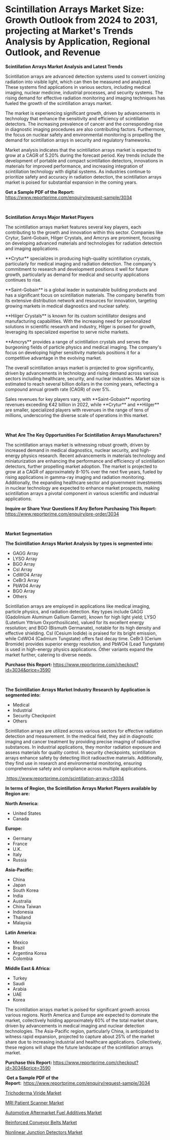 <p><h1>Scintillation Arrays Market Size: Growth Outlook from 2024 to 2031, projecting at Market's Trends Analysis by Application, Regional Outlook, and Revenue</h1></p><p><strong>Scintillation Arrays Market Analysis and Latest Trends</strong></p>
<p><p>Scintillation arrays are advanced detection systems used to convert ionizing radiation into visible light, which can then be measured and analyzed. These systems find applications in various sectors, including medical imaging, nuclear medicine, industrial processes, and security systems. The rising demand for effective radiation monitoring and imaging techniques has fueled the growth of the scintillation arrays market.</p><p>The market is experiencing significant growth, driven by advancements in technology that enhance the sensitivity and efficiency of scintillation detectors. The increasing prevalence of cancer and the corresponding rise in diagnostic imaging procedures are also contributing factors. Furthermore, the focus on nuclear safety and environmental monitoring is propelling the demand for scintillation arrays in security and regulatory frameworks.</p><p>Market analysis indicates that the scintillation arrays market is expected to grow at a CAGR of 5.20% during the forecast period. Key trends include the development of portable and compact scintillation detectors, innovations in materials for improved performance, and increasing integration of scintillation technology with digital systems. As industries continue to prioritize safety and accuracy in radiation detection, the scintillation arrays market is poised for substantial expansion in the coming years.</p></p>
<p><strong>Get a Sample PDF of the Report:&nbsp;</strong> <a href="https://www.reportprime.com/enquiry/request-sample/3034">https://www.reportprime.com/enquiry/request-sample/3034</a></p>
<p>&nbsp;</p>
<p><strong>Scintillation Arrays Major Market Players</strong></p>
<p><p>The scintillation arrays market features several key players, each contributing to the growth and innovation within this sector. Companies like Crytur, Saint-Gobain, Hilger Crystals, and Amcrys are prominent, focusing on developing advanced materials and technologies for radiation detection and imaging applications.</p><p>**Crytur** specializes in producing high-quality scintillation crystals, particularly for medical imaging and radiation detection. The company's commitment to research and development positions it well for future growth, particularly as demand for medical and security applications continues to rise.</p><p>**Saint-Gobain** is a global leader in sustainable building products and has a significant focus on scintillation materials. The company benefits from its extensive distribution network and resources for innovation, targeting growing markets in medical diagnostics and nuclear safety.</p><p>**Hilger Crystals** is known for its custom scintillator designs and manufacturing capabilities. With the increasing need for personalized solutions in scientific research and industry, Hilger is poised for growth, leveraging its specialized expertise to serve niche markets.</p><p>**Amcrys** provides a range of scintillation crystals and serves the burgeoning fields of particle physics and medical imaging. The company's focus on developing higher sensitivity materials positions it for a competitive advantage in the evolving market.</p><p>The overall scintillation arrays market is projected to grow significantly, driven by advancements in technology and rising demand across various sectors including healthcare, security, and nuclear industries. Market size is estimated to reach several billion dollars in the coming years, reflecting a compound annual growth rate (CAGR) of over 5%.</p><p>Sales revenues for key players vary, with **Saint-Gobain** reporting revenues exceeding €42 billion in 2022, while **Crytur** and **Hilger** are smaller, specialized players with revenues in the range of tens of millions, underscoring the diverse scale of operations in this market.</p></p>
<p>&nbsp;</p>
<p><strong>What Are The Key Opportunities For Scintillation Arrays Manufacturers?</strong></p>
<p><p>The scintillation arrays market is witnessing robust growth, driven by increased demand in medical diagnostics, nuclear security, and high-energy physics research. Recent advancements in materials technology and miniaturization are enhancing the performance and efficiency of scintillation detectors, further propelling market adoption. The market is projected to grow at a CAGR of approximately 8-10% over the next five years, fueled by rising applications in gamma-ray imaging and radiation monitoring. Additionally, the expanding healthcare sector and government investments in nuclear technology are expected to enhance market prospects, making scintillation arrays a pivotal component in various scientific and industrial applications.</p></p>
<p><strong>Inquire or Share Your Questions If Any Before Purchasing This Report:</strong> <a href="https://www.reportprime.com/enquiry/pre-order/3034">https://www.reportprime.com/enquiry/pre-order/3034</a></p>
<p>&nbsp;</p>
<p><strong>Market Segmentation</strong></p>
<p><strong>The Scintillation Arrays Market Analysis by types is segmented into:</strong></p>
<p><ul><li>GAGG Array</li><li>LYSO Array</li><li>BGO Array</li><li>CsI Array</li><li>CdWO4 Array</li><li>CeBr3 Array</li><li>PbW04 Array</li><li>BGO Array</li><li>Others</li></ul></p>
<p><p>Scintillation arrays are employed in applications like medical imaging, particle physics, and radiation detection. Key types include GAGG (Gadolinium Aluminum Gallium Garnet), known for high light yield; LYSO (Lutetium Yttrium Oxyorthosilicate), valued for its excellent energy resolution; and BGO (Bismuth Germanate), notable for its high density and effective shielding. CsI (Cesium Iodide) is praised for its bright emission, while CdWO4 (Cadmium Tungstate) offers fast decay time. CeBr3 (Cerium Bromide) provides superior energy resolution, and PbWO4 (Lead Tungstate) is used in high-energy physics applications. Other variants expand the market further, catering to diverse needs.</p></p>
<p><strong>Purchase this Report:&nbsp;</strong><a href="https://www.reportprime.com/checkout?id=3034&price=3590">https://www.reportprime.com/checkout?id=3034&price=3590</a></p>
<p>&nbsp;</p>
<p><strong>The Scintillation Arrays Market Industry Research by Application is segmented into:</strong></p>
<p><ul><li>Medical</li><li>Industrial</li><li>Security Checkpoint</li><li>Others</li></ul></p>
<p><p>Scintillation arrays are utilized across various sectors for effective radiation detection and measurement. In the medical field, they aid in diagnostic imaging and cancer treatment by providing precise imaging of radioactive substances. In industrial applications, they monitor radiation exposure and assess materials for quality control. In security checkpoints, scintillation arrays enhance safety by detecting illicit radioactive materials. Additionally, they find use in research and environmental monitoring, ensuring comprehensive safety and compliance across multiple applications.</p></p>
<p><a href="https://www.reportprime.com/scintillation-arrays-r3034">&nbsp;https://www.reportprime.com/scintillation-arrays-r3034</a></p>
<p><strong>In terms of Region, the Scintillation Arrays Market Players available by Region are:</strong></p>
<p>
    <p> <strong> North America: </strong>
        <ul>
            <li>United States</li>
            <li>Canada</li>
        </ul>
        </p> 
    <p> <strong> Europe: </strong>
        <ul>
            <li>Germany</li>
            <li>France</li>
            <li>U.K.</li>
            <li>Italy</li>
            <li>Russia</li>
        </ul>
        </p> 
    <p> <strong> Asia-Pacific: </strong>
        <ul>
            <li>China</li>
            <li>Japan</li>
            <li>South Korea</li>
            <li>India</li>
            <li>Australia</li>
            <li>China Taiwan</li>
            <li>Indonesia</li>
            <li>Thailand</li>
            <li>Malaysia</li>
        </ul>
        </p> 
    <p> <strong> Latin America: </strong>
        <ul>
            <li>Mexico</li>
            <li>Brazil</li>
            <li>Argentina Korea</li>
            <li>Colombia</li>
        </ul>
        </p> 
    <p> <strong> Middle East & Africa: </strong>
        <ul>
            <li>Turkey</li>
            <li>Saudi</li>
            <li>Arabia</li>
            <li>UAE</li>
            <li>Korea</li>
        </ul>
    </p>
    </p>
<p><p>The scintillation arrays market is poised for significant growth across various regions. North America and Europe are expected to dominate the market, collectively holding approximately 60% of the total market share, driven by advancements in medical imaging and nuclear detection technologies. The Asia-Pacific region, particularly China, is anticipated to witness rapid expansion, projected to capture about 25% of the market share due to increasing industrial and healthcare applications. Collectively, these regions will shape the future landscape of the scintillation arrays market.</p></p>
<p><strong>Purchase this Report: </strong><a href="https://www.reportprime.com/checkout?id=3034&price=3590">https://www.reportprime.com/checkout?id=3034&price=3590</a></p>
<p>&nbsp;<strong>Get a Sample PDF of the Report:&nbsp;&nbsp;</strong><a href="https://www.reportprime.com/enquiry/request-sample/3034">https://www.reportprime.com/enquiry/request-sample/3034</a></p>
<p><strong></strong></p>
<p><p><a href="https://www.linkedin.com/pulse/trichoderma-viride-market-outlook-share-analysis-growth-trends-f7k2c?trackingId=%2BWwvAjRJTO2njU3Ky9sT%2Fw%3D%3D">Trichoderma Viride Market</a></p><p><a href="https://issuu.com/reportprime-2/docs/mri-patient-scanner-market-size-2030.pptx">MRI Patient Scanner Market</a></p><p><a href="https://www.linkedin.com/pulse/what-emerging-market-trends-automotive-aftermarket-fuel-additives-obgbf?trackingId=blKWzsGTTSWi%2F53q5eY0oQ%3D%3D">Automotive Aftermarket Fuel Additives Market</a></p><p><a href="https://issuu.com/reportprime-2/docs/reinforced-conveyor-belts-market-size-2030.pptx">Reinforced Conveyor Belts Market</a></p><p><a href="https://github.com/NorbertYates/Market-Research-Report-List-6/blob/main/nonlinear-junction-detectors-market.md">Nonlinear Junction Detectors Market</a></p></p>